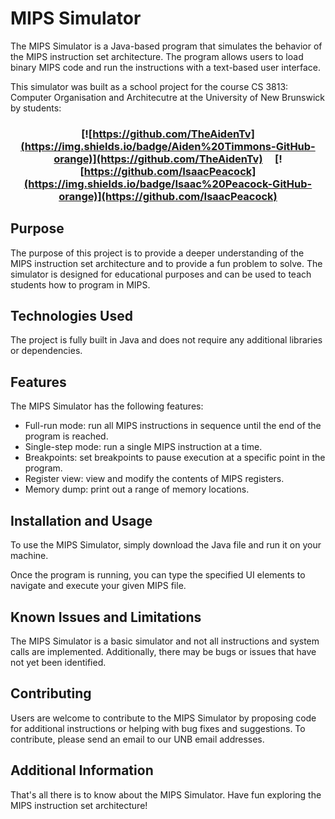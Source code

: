 # MIPS Simulator
The MIPS Simulator is a Java-based program that simulates the behavior of the MIPS instruction set architecture. The program allows users to load binary MIPS code and run the instructions with a text-based user interface.

This simulator was built as a school project for the course CS 3813: Computer Organisation and Architecutre at the University of New Brunswick by students:

<h3 style="text-align: center;">

[![https://github.com/TheAidenTv](https://img.shields.io/badge/Aiden%20Timmons-GitHub-orange)](https://github.com/TheAidenTv) &nbsp;&nbsp;&nbsp; [![https://github.com/IsaacPeacock](https://img.shields.io/badge/Isaac%20Peacock-GitHub-orange)](https://github.com/IsaacPeacock)

</h3>

## Purpose
The purpose of this project is to provide a deeper understanding of the MIPS instruction set architecture and to provide a fun problem to solve. The simulator is designed for educational purposes and can be used to teach students how to program in MIPS.

## Technologies Used
The project is fully built in Java and does not require any additional libraries or dependencies.

## Features
The MIPS Simulator has the following features:

- Full-run mode: run all MIPS instructions in sequence until the end of the program is reached.
- Single-step mode: run a single MIPS instruction at a time.
- Breakpoints: set breakpoints to pause execution at a specific point in the program.
- Register view: view and modify the contents of MIPS registers.
- Memory dump: print out a range of memory locations.

## Installation and Usage
To use the MIPS Simulator, simply download the Java file and run it on your machine.

Once the program is running, you can type the specified UI elements to navigate and execute your given MIPS file.

## Known Issues and Limitations
The MIPS Simulator is a basic simulator and not all instructions and system calls are implemented. Additionally, there may be bugs or issues that have not yet been identified.

## Contributing
Users are welcome to contribute to the MIPS Simulator by proposing code for additional instructions or helping with bug fixes and suggestions. To contribute, please send an email to our UNB email addresses.

## Additional Information
That's all there is to know about the MIPS Simulator. Have fun exploring the MIPS instruction set architecture!
